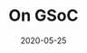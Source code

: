 ---
title: On GSoC
date: 2020-05-25
math: false
diagram: true
markup: mmark
draft: true
image:
  placement: 3
  caption: ''
---
